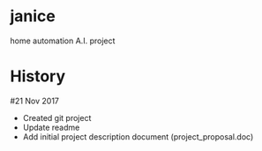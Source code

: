 # janice
home automation A.I. project

History
=======
#21 Nov 2017
- Created git project
- Update readme
- Add initial project description document (project_proposal.doc)